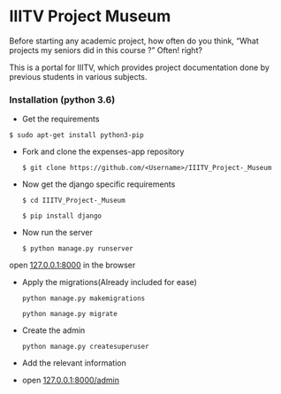 # IIITV Project Museum
Before starting any academic project, how often do you think, “What projects my seniors did in this course ?”
Often! right?

This is a portal for IIITV, which provides project documentation done by previous students in various subjects.

### Installation (python 3.6)
- Get the requirements

`$ sudo apt-get install python3-pip`


- Fork and clone the expenses-app repository

	`$ git clone https://github.com/<Username>/IIITV_Project-_Museum`

- Now get the django specific requirements

	`$ cd IIITV_Project-_Museum`

  	`$ pip install django`

- Now run the server

	`$ python manage.py runserver`

open [127.0.0.1:8000](127.0.0.1:8000) in the browser


- Apply the migrations(Already included for ease)

	`python manage.py makemigrations`

	`python manage.py migrate`

- Create the admin

	`python manage.py createsuperuser`

- Add the relevant information

- open [127.0.0.1:8000/admin](127.0.0.1:8000/admin)
